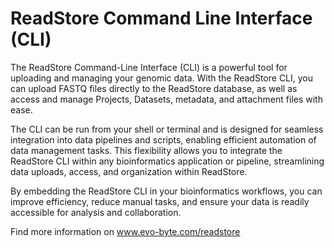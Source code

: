 # ReadStore Command Line Interface (CLI)

The ReadStore Command-Line Interface (CLI) is a powerful tool for uploading and managing your genomic data. With the ReadStore CLI, you can upload FASTQ files directly to the ReadStore database, as well as access and manage Projects, Datasets, metadata, and attachment files with ease.

The CLI can be run from your shell or terminal and is designed for seamless integration into data pipelines and scripts, enabling efficient automation of data management tasks. This flexibility allows you to integrate the ReadStore CLI within any bioinformatics application or pipeline, streamlining data uploads, access, and organization within ReadStore.

By embedding the ReadStore CLI in your bioinformatics workflows, you can improve efficiency, reduce manual tasks, and ensure your data is readily accessible for analysis and collaboration.

Find more information on <a href=www.evo-byte.com/readstore>www.evo-byte.com/readstore</a>
